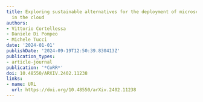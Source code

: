 ```yaml
---
title: Exploring sustainable alternatives for the deployment of microservices architectures
  in the cloud
authors:
- Vittorio Cortellessa
- Daniele Di Pompeo
- Michele Tucci
date: '2024-01-01'
publishDate: '2024-09-19T12:50:39.830413Z'
publication_types:
- article-journal
publication: '*CoRR*'
doi: 10.48550/ARXIV.2402.11238
links:
- name: URL
  url: https://doi.org/10.48550/arXiv.2402.11238
---
```

